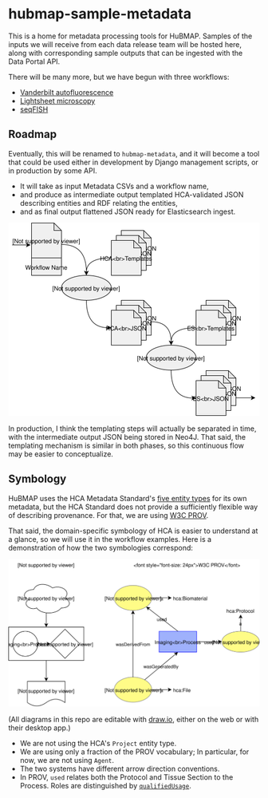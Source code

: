# hubmap-sample-metadata

This is a home for metadata processing tools for HuBMAP.
Samples of the inputs we will receive from each data release team will be hosted here,
along with corresponding sample outputs that can be ingested with the Data Portal API.

There will be many more, but we have begun with three workflows:
- [Vanderbilt autofluorescence](workflows/vanderbilt-af)
- [Lightsheet microscopy](workflows/lightsheet)
- [seqFISH](workflows/seqfish)

## Roadmap

Eventually, this will be renamed to `hubmap-metadata`, and it will become a tool that could be used
either in development by Django management scripts, or in production by some API.
- It will take as input Metadata CSVs and a workflow name,
- and produce as intermediate output templated HCA-validated JSON describing entities and RDF relating the entities,
- and as final output flattened JSON ready for Elasticsearch ingest.

![Raw CSV to HCA JSON to ES JSON](diagrams/data-flow.svg?sanitize=true)

In production, I think the templating steps will actually be separated in time,
with the intermediate output JSON being stored in Neo4J.
That said, the templating mechanism is similar in both phases, so this continuous flow may be easier to conceptualize.

## Symbology

HuBMAP uses the HCA Metadata Standard's [five entity types](https://github.com/HumanCellAtlas/metadata-schema/blob/dc60b25010d0b82796b0cb256a120317343040d5/docs/structure.md#metadata-entity-model) for its own metadata,
but the HCA Standard does not provide a sufficiently flexible way of describing provenance.
For that, we are using [W3C PROV](https://www.w3.org/TR/2013/NOTE-prov-primer-20130430/#intuitive-overview-of-prov).

That said, the domain-specific symbology of HCA is easier to understand at a glance,
so we will use it in the workflow examples.
Here is a demonstration of how the two symbologies correspond:

![Compare HCA to PROV](diagrams/hca-prov.svg?sanitize=true)

(All diagrams in this repo are editable with [draw.io](https://www.draw.io/), either on the web or with their desktop app.)

- We are not using the HCA's `Project` entity type.
- We are using only a fraction of the PROV vocabulary; In particular, for now, we are not using `Agent`.
- The two systems have different arrow direction conventions.
- In PROV, `used` relates both the Protocol and Tissue Section to the Process. Roles are distinguished by [`qualifiedUsage`](https://www.w3.org/TR/prov-o/#qualifiedUsage).
